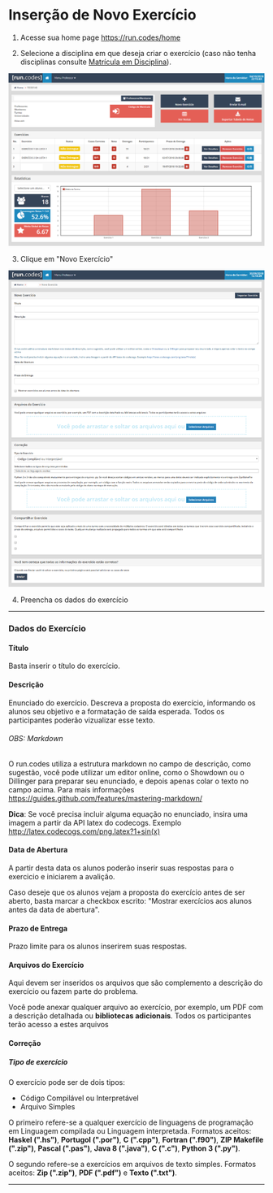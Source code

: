 # Inserção de Novo Exercício


1. Acesse sua home page https://run.codes/home

2. Selecione a disciplina em que deseja criar o exercício (caso não tenha disciplinas consulte [Matrícula em Disciplina](matriculaDisciplina.md)).

![PaginaDisciplina](images/DisciplinaExemploScreen.png)

3. Clique em "Novo Exercício"

![HomePage](images/novoExercicio.png)

4. Preencha os dados do exercício

---
### Dados do Exercício

#### Título

Basta inserir o título do exercício.

#### Descrição

Enunciado do exercício. Descreva a proposta do exercício, informando os alunos seu objetivo e a formatação de saída esperada. Todos os participantes poderão vizualizar esse texto.

###### OBS: Markdown
O run.codes utiliza a estrutura markdown no campo de descrição, como sugestão, você pode utilizar um editor online, como o Showdown ou o Dillinger para preparar seu enunciado, e depois apenas colar o texto no campo acima. Para mais informações https://guides.github.com/features/mastering-markdown/

**Dica**: Se você precisa incluir alguma equação no enunciado, insira uma imagem a partir da API latex do codecogs. Exemplo http://latex.codecogs.com/png.latex?1+sin(x)

#### Data de Abertura

A partir desta data os alunos poderão inserir suas respostas para o exercicio e iniciarem a avalição.

Caso deseje que os alunos vejam a proposta do exercício antes de ser aberto, basta marcar a checkbox escrito: "Mostrar exercícios aos alunos antes da data de abertura".

#### Prazo de Entrega

Prazo limite para os alunos inserirem suas respostas.

#### Arquivos do Exercício

Aqui devem ser inseridos os arquivos que são complemento a descrição do exercício ou fazem parte do problema.

Você pode anexar qualquer arquivo ao exercício, por exemplo, um PDF com a descrição detalhada ou **bibliotecas adicionais**. Todos os participantes terão acesso a estes arquivos

#### Correção

##### Tipo de exercício

O exercício pode ser de dois tipos:
* Código Compilável ou Interpretável
* Arquivo Simples

O primeiro refere-se a qualquer exercício de linguagens de programação em Linguagem compilada ou Linguagem interpretada. Formatos aceitos: **Haskel (".hs")**, **Portugol (".por")**, **C (".cpp")**, **Fortran (".f90")**, **ZIP Makefile (".zip")**, **Pascal (".pas")**, **Java 8 (".java")**, **C (".c")**, **Python 3 (".py")**.

O segundo refere-se a exercícios em arquivos de texto simples. Formatos aceitos: **Zip (".zip")**, **PDF (".pdf")** e **Texto (".txt")**.

---
